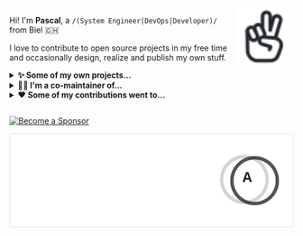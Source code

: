 <!-- HELO from the other side! -->

<a href="https://iconoir.com">
  <picture>
    <source media="(prefers-color-scheme: dark)" srcset="./data/peace-hand-dark.svg">
    <img alt="Peace Hand" align="right" width="20%" src="./data/peace-hand-light.svg">
  </picture>
</a>

Hi! I'm **Pascal**, a `/(System Engineer|DevOps|Developer)/` from Biel <span title="Switzerland">🇨🇭</span>

I love to contribute to open source projects in my free time and occasionally design, realize and publish my own stuff.

<!-- references:start -->

<details><summary><strong>✨ Some of my own projects...</strong></summary>
<p><ul>
<table><tr><td width="500px">
<p>

<a href="https://github.com/paescuj">paescuj</a> / <a href="https://github.com/paescuj/jaa"><b>jaa</b></a>

</p>

> Job Application Assistant - Keep track of your ongoing job applications and impress your future employer with a unique way of applying

[![License of jaa](https://img.shields.io/static/v1?label=License&message=MIT&color=green)](https://github.com/paescuj/jaa/blob/main/LICENSE)
[![Top language of jaa](https://img.shields.io/static/v1?label=JavaScript&message=90%25&color=f1e05a)](https://github.com/paescuj/jaa)

</td></tr></table>
<table><tr><td width="500px">
<p>

<a href="https://github.com/paescuj">paescuj</a> / <a href="https://github.com/paescuj/universe"><b>universe</b></a>

</p>

> My god, it's full of stars

[![License of universe](https://img.shields.io/static/v1?label=License&message=MIT&color=green)](https://github.com/paescuj/universe/blob/main/LICENSE)
[![Top language of universe](https://img.shields.io/static/v1?label=Go&message=100%25&color=00ADD8)](https://github.com/paescuj/universe)

</td></tr></table>
<details><summary><strong>Show me more...</strong></summary>
<p>

<a href="https://github.com/paescuj">paescuj</a> / <a href="https://github.com/paescuj/ctrlc-wrapper"><b>ctrlc-wrapper</b></a>
<br>Wrapper enabling to send CTRL+C signal to child process

<a href="https://github.com/paescuj">paescuj</a> / <a href="https://github.com/paescuj/latex-cv"><b>latex-cv</b></a>
<br>LaTeX CV Template
</p>
</details>
</ul></p>
</details>

<details><summary><strong>👨‍💻 I'm a co-maintainer of...</strong></summary>
<p><ul>
<table><tr><td width="500px">
<p>

<a href="https://github.com/open-cli-tools">open-cli-tools</a> / <a href="https://github.com/open-cli-tools/concurrently"><b>concurrently</b></a>

</p>

> Run commands concurrently. Like `npm run watch-js & npm run watch-less` but better.

[![Stars of concurrently on GitHub](https://img.shields.io/static/v1?label=Stars&message=7.5K&color=blue&logo=github)](https://github.com/open-cli-tools/concurrently)
[![Weekly downloads of concurrently on NPM](https://img.shields.io/static/v1?label=Downloads&message=9.7M%2Fweek&color=brightgreen&logo=npm)](https://www.npmjs.com/package/concurrently)
[![Dependent repos of concurrently](https://img.shields.io/static/v1?label=Used%20by&message=1.7M&color=blue&logo=githubactions&logoColor=white)](https://github.com/open-cli-tools/concurrently/network/dependents)
[![Top language of concurrently](https://img.shields.io/static/v1?label=TypeScript&message=95%25&color=3178c6)](https://github.com/open-cli-tools/concurrently)

</td></tr></table>
<table><tr><td width="500px">
<p>

<a href="https://github.com/iconoir-icons">iconoir-icons</a> / <a href="https://github.com/iconoir-icons/iconoir"><b>iconoir</b></a>

</p>

> An open source icons library with 1600+ icons, supporting React, React Native, Flutter, Vue, Figma, and Framer.

[![Stars of iconoir on GitHub](https://img.shields.io/static/v1?label=Stars&message=4.3K&color=blue&logo=github)](https://github.com/iconoir-icons/iconoir)
[![Weekly downloads of iconoir on NPM](https://img.shields.io/static/v1?label=Downloads&message=9.9K%2Fweek&color=brightgreen&logo=npm)](https://www.npmjs.com/package/iconoir)
[![Top language of iconoir](https://img.shields.io/static/v1?label=TypeScript&message=60%25&color=3178c6)](https://github.com/iconoir-icons/iconoir)

</td></tr></table>
<table><tr><td width="500px">
<p>

<a href="https://github.com/fkirc">fkirc</a> / <a href="https://github.com/fkirc/skip-duplicate-actions"><b>skip-duplicate-actions</b></a>

</p>

> Save time and cost when using GitHub Actions

[![Stars of skip-duplicate-actions on GitHub](https://img.shields.io/static/v1?label=Stars&message=513&color=blue&logo=github)](https://github.com/fkirc/skip-duplicate-actions)
[![Dependent repos of skip-duplicate-actions](https://img.shields.io/static/v1?label=Used%20by&message=9.1K&color=blue&logo=githubactions&logoColor=white)](https://github.com/fkirc/skip-duplicate-actions/network/dependents)
[![Top language of skip-duplicate-actions](https://img.shields.io/static/v1?label=TypeScript&message=100%25&color=3178c6)](https://github.com/fkirc/skip-duplicate-actions)

</td></tr></table>
</ul></p>
</details>

<details><summary><strong>❤️ Some of my contributions went to...</strong></summary>
<p><ul>
<table><tr><td width="500px">
<p>

<a href="https://github.com/directus">directus</a> / <a href="https://github.com/directus/directus"><b>directus</b></a>
<br><sub>(contributed with <a href="https://github.com/directus/directus/pulls?q=author:paescuj">626 pull requests</a>)</sub>
</p>

> The flexible backend for all your projects 🐰 Turn your DB into a headless CMS, admin panels, or apps with a custom UI, instant APIs, auth & more.

[![Stars of directus on GitHub](https://img.shields.io/static/v1?label=Stars&message=33K&color=blue&logo=github)](https://github.com/directus/directus)

</td></tr></table>
<table><tr><td width="500px">
<p>

<a href="https://github.com/vitest-dev">vitest-dev</a> / <a href="https://github.com/vitest-dev/eslint-plugin-vitest"><b>eslint-plugin-vitest</b></a>
<br><sub>(contributed with <a href="https://github.com/vitest-dev/eslint-plugin-vitest/pulls?q=author:paescuj">18 pull requests</a>)</sub>
</p>

> eslint plugin for vitest

[![Stars of eslint-plugin-vitest on GitHub](https://img.shields.io/static/v1?label=Stars&message=443&color=blue&logo=github)](https://github.com/vitest-dev/eslint-plugin-vitest)

</td></tr></table>
<details><summary><strong>Show me more...</strong></summary>
<p>

<a href="https://github.com/directus-labs">directus-labs</a> / <a href="https://github.com/directus-labs/awesome-directus"><b>awesome-directus</b></a> <sup>(<a href="https://github.com/directus-labs/awesome-directus/pulls?q=author:paescuj">8&nbsp;pull requests</a>)</sup>
<br>A curated list of awesome things related to Directus

<a href="https://github.com/wojtekmaj">wojtekmaj</a> / <a href="https://github.com/wojtekmaj/react-pdf"><b>react-pdf</b></a> <sup>(<a href="https://github.com/wojtekmaj/react-pdf/pulls?q=author:paescuj">5&nbsp;pull requests</a>)</sup>
<br>Display PDFs in your React app as easily as if they were images.

<a href="https://github.com/directus">directus</a> / <a href="https://github.com/directus/stale-issues-action"><b>stale-issues-action</b></a> <sup>(<a href="https://github.com/directus/stale-issues-action/pulls?q=author:paescuj">5&nbsp;pull requests</a>)</sup>
<br>GitHub Action for closing stale issues.

<a href="https://github.com/MishaKav">MishaKav</a> / <a href="https://github.com/MishaKav/jest-coverage-comment"><b>jest-coverage-comment</b></a> <sup>(<a href="https://github.com/MishaKav/jest-coverage-comment/pulls?q=author:paescuj">4&nbsp;pull requests</a>)</sup>
<br>Comments a pull request or commit with the jest code coverage badge, full report and tests summary

<a href="https://github.com/codex-team">codex-team</a> / <a href="https://github.com/codex-team/editor.js"><b>editor.js</b></a> <sup>(<a href="https://github.com/codex-team/editor.js/pulls?q=author:paescuj">4&nbsp;pull requests</a>)</sup>
<br>A block-style editor with clean JSON output

<a href="https://github.com/pnpm">pnpm</a> / <a href="https://github.com/pnpm/pnpm"><b>pnpm</b></a> <sup>(<a href="https://github.com/pnpm/pnpm/pulls?q=author:paescuj">2&nbsp;pull requests</a>)</sup>
<br>Fast, disk space efficient package manager

<a href="https://github.com/chdsbd">chdsbd</a> / <a href="https://github.com/chdsbd/kodiak"><b>kodiak</b></a> <sup>(<a href="https://github.com/chdsbd/kodiak/pulls?q=author:paescuj">2&nbsp;pull requests</a>)</sup>
<br>🔮 A bot to automatically update and merge GitHub PRs

<a href="https://github.com/directus">directus</a> / <a href="https://github.com/directus/tsconfig"><b>tsconfig</b></a> <sup>(<a href="https://github.com/directus/tsconfig/pulls?q=author:paescuj">2&nbsp;pull requests</a>)</sup>
<br>TSConfig files used in Directus projects.

<a href="https://github.com/DefinitelyTyped">DefinitelyTyped</a> / <a href="https://github.com/DefinitelyTyped/DefinitelyTyped"><b>DefinitelyTyped</b></a> <sup>(<a href="https://github.com/DefinitelyTyped/DefinitelyTyped/pulls?q=author:paescuj">1&nbsp;pull request</a>)</sup>
<br>The repository for high quality TypeScript type definitions.

<a href="https://github.com/directus">directus</a> / <a href="https://github.com/directus/eslint-config"><b>eslint-config</b></a> <sup>(<a href="https://github.com/directus/eslint-config/pulls?q=author:paescuj">1&nbsp;pull request</a>)</sup>
<br>Shared ESLint config used in Directus projects
</p>
</details>
</ul></p>
</details>
<!-- references:end -->

##

[![Become a Sponsor](https://img.shields.io/static/v1?label=Become%20a%20Sponsor&message=<3&logo=github&color=D87CAC)](https://github.com/sponsors/paescuj)

<a href="https://github.com/anuraghazra/github-readme-stats">
  <picture>
    <source media="(prefers-color-scheme: dark)" srcset="./data/stats-dark.svg">
    <img alt="Pascal's GitHub Statistics" src="./data/stats-light.svg">
  </picture>
</a>
